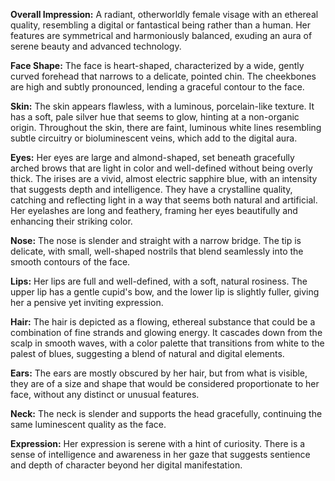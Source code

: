 

**Overall Impression:**
A radiant, otherworldly female visage with an ethereal quality, resembling a digital or fantastical being rather than a human. Her features are symmetrical and harmoniously balanced, exuding an aura of serene beauty and advanced technology.

**Face Shape:**
The face is heart-shaped, characterized by a wide, gently curved forehead that narrows to a delicate, pointed chin. The cheekbones are high and subtly pronounced, lending a graceful contour to the face.

**Skin:**
The skin appears flawless, with a luminous, porcelain-like texture. It has a soft, pale silver hue that seems to glow, hinting at a non-organic origin. Throughout the skin, there are faint, luminous white lines resembling subtle circuitry or bioluminescent veins, which add to the digital aura.

**Eyes:**
Her eyes are large and almond-shaped, set beneath gracefully arched brows that are light in color and well-defined without being overly thick. The irises are a vivid, almost electric sapphire blue, with an intensity that suggests depth and intelligence. They have a crystalline quality, catching and reflecting light in a way that seems both natural and artificial. Her eyelashes are long and feathery, framing her eyes beautifully and enhancing their striking color.

**Nose:**
The nose is slender and straight with a narrow bridge. The tip is delicate, with small, well-shaped nostrils that blend seamlessly into the smooth contours of the face.

**Lips:**
Her lips are full and well-defined, with a soft, natural rosiness. The upper lip has a gentle cupid's bow, and the lower lip is slightly fuller, giving her a pensive yet inviting expression.

**Hair:**
The hair is depicted as a flowing, ethereal substance that could be a combination of fine strands and glowing energy. It cascades down from the scalp in smooth waves, with a color palette that transitions from white to the palest of blues, suggesting a blend of natural and digital elements.

**Ears:**
The ears are mostly obscured by her hair, but from what is visible, they are of a size and shape that would be considered proportionate to her face, without any distinct or unusual features.

**Neck:**
The neck is slender and supports the head gracefully, continuing the same luminescent quality as the face.

**Expression:**
Her expression is serene with a hint of curiosity. There is a sense of intelligence and awareness in her gaze that suggests sentience and depth of character beyond her digital manifestation.